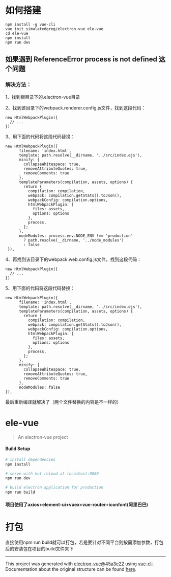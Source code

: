 # 如何搭建

```
npm install -g vue-cli  
vue init simulatedgreg/electron-vue ele-vue
cd ele-vue
npm install
npm run dev
```

## 如果遇到 ReferenceError process is not defined 这个问题
### 解决方法：
1、找到根目录下的.electron-vue目录

2、找到该目录下的webpack.renderer.config.js文件，找到这段代码：

```
new HtmlWebpackPlugin({
  // ...
})
```
3、用下面的代码将这段代码替换：
```
new HtmlWebpackPlugin({
      filename: 'index.html',
      template: path.resolve(__dirname, '../src/index.ejs'),
      minify: {
        collapseWhitespace: true,
        removeAttributeQuotes: true,
        removeComments: true
      },
      templateParameters(compilation, assets, options) {
        return {
          compilation: compilation,
          webpack: compilation.getStats().toJson(),
          webpackConfig: compilation.options,
          htmlWebpackPlugin: {
            files: assets,
            options: options
          },
          process,
        };
      },
      nodeModules: process.env.NODE_ENV !== 'production'
        ? path.resolve(__dirname, '../node_modules')
        : false
 }),
```
4、再找到该目录下的webpack.web.config.js文件，找到这段代码：

```
new HtmlWebpackPlugin({
  // ...
})
```
5、用下面的代码将这段代码替换：

```
new HtmlWebpackPlugin({
      filename: 'index.html',
      template: path.resolve(__dirname, '../src/index.ejs'),
      templateParameters(compilation, assets, options) {
        return {
          compilation: compilation,
          webpack: compilation.getStats().toJson(),
          webpackConfig: compilation.options,
          htmlWebpackPlugin: {
            files: assets,
            options: options
          },
          process,
        };
      },
      minify: {
        collapseWhitespace: true,
        removeAttributeQuotes: true,
        removeComments: true
      },
      nodeModules: false
}),
```
最后重新编译就解决了（两个文件替换的内容是不一样的）

# ele-vue

> An electron-vue project

#### Build Setup

``` bash
# install dependencies
npm install

# serve with hot reload at localhost:9080
npm run dev

# build electron application for production
npm run build


```
#### 项目使用了axios+element-ui+vuex+vue-router+iconfont(阿里巴巴)

# 打包
直接使用npm run build就可以打包，若是要针对不同平台则按需添加参数，打包后的安装包在项目的build文件夹下

---

This project was generated with [electron-vue](https://github.com/SimulatedGREG/electron-vue)@[45a3e22](https://github.com/SimulatedGREG/electron-vue/tree/45a3e224e7bb8fc71909021ccfdcfec0f461f634) using [vue-cli](https://github.com/vuejs/vue-cli). Documentation about the original structure can be found [here](https://simulatedgreg.gitbooks.io/electron-vue/content/index.html).
